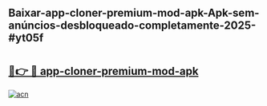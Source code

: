 ## Baixar-app-cloner-premium-mod-apk-Apk-sem-anúncios-desbloqueado-completamente-2025-#yt05f

# <h2><a href="https://ainizakaria.my?title=app-cloner-premium-mod-apk&ref=20M">🔗👉 🔴 app-cloner-premium-mod-apk</a></h2>

[![acn](https://github.com/user-attachments/assets/0f9c940e-d8b0-45ae-aac7-cd30a18b3e1c)](https://ainizakaria.my?title=app-cloner-premium-mod-apk&ref=20M)

